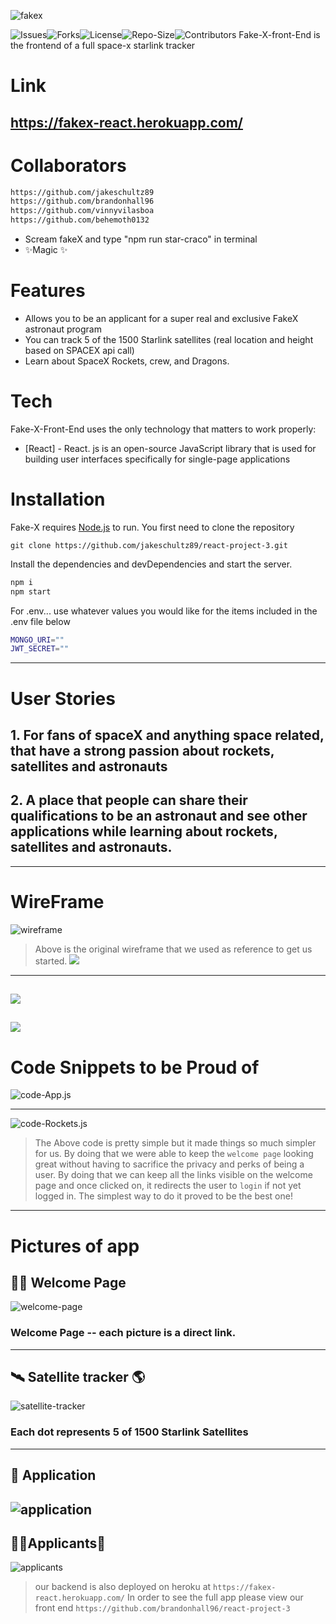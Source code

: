 ![fakex](https://imgur.com/dD1ukPU.png)
<!-- ![react-logo](https://upload.wikimedia.org/wikipedia/commons/thumb/a/a7/React-icon.svg/1280px-React-icon.svg.png) -->
<!-- ![](https://i.imgur.com/ikboIVi.png) -->
![Issues](https://img.shields.io/github/issues/brandonhall96/react-project-3)![Forks](https://img.shields.io/github/forks/brandonhall96/react-project-3)![License](https://img.shields.io/github/stars/brandonhall96/react-project-3)![Repo-Size](	https://img.shields.io/github/license/brandonhall96/react-project-3)![Contributors](https://img.shields.io/github/contributors/brandonhall96/Project-3-Backend)
Fake-X-front-End is the frontend of a full space-x starlink tracker 
# Link
## https://fakex-react.herokuapp.com/
# Collaborators
 ```sh
 https://github.com/jakeschultz89
 https://github.com/brandonhall96
 https://github.com/vinnyvilasboa
 https://github.com/behemoth0132
 ```
- Scream fakeX and type "npm run star-craco" in terminal
- ✨Magic ✨

# Features
- Allows you to be an applicant for a super real and exclusive FakeX astronaut program
- You can track 5 of the 1500 Starlink satellites (real location and height based on SPACEX api call)
- Learn about SpaceX Rockets, crew, and Dragons.
# Tech
Fake-X-Front-End uses the only technology that matters to work properly:
- [React] - React. js is an open-source JavaScript library that is used for building user interfaces specifically for single-page applications

# Installation
Fake-X requires [Node.js](https://nodejs.org/) to run.
You first need to clone the repository
```
git clone https://github.com/jakeschultz89/react-project-3.git
```
Install the dependencies and devDependencies and start the server.
```sh
npm i
npm start
```
For .env... use whatever values you would like for the items included in the .env file below
```sh
MONGO_URI=""
JWT_SECRET=""
```
---
# User Stories 
## 1. For fans of spaceX and anything space related, that have a strong passion about rockets, satellites and astronauts
## 2. A place that people can share their qualifications to be an astronaut and see other applications while learning about rockets, satellites and astronauts. 
---
# WireFrame
![wireframe](https://imgur.com/9GN3TXS.png)
> Above is the original wireframe that we used as reference to get us started.
![](https://imgur.com/0QxxiZf.png)
---
![](https://imgur.com/P1SfUlC.png)
---
![](https://imgur.com/o7at6k3.png)
---
# Code Snippets to be Proud of 
![code-App.js](https://imgur.com/IpXH2Xl.png)

--- 

![code-Rockets.js](https://imgur.com/lyqMOj4.png)
> The Above code is pretty simple but it made things so much simpler for us. By doing that we were able to keep the ```welcome page``` looking great without having to sacrifice the privacy and perks of being a user. By doing that we can keep all the links visible on the welcome page and once clicked on, it redirects the user to ```login``` if not yet logged in. The simplest way to do it proved to be the best one!
---
# Pictures of app
## 🙋‍♂️ Welcome Page 
![welcome-page](https://imgur.com/SPfidIF.png)
### Welcome Page -- each picture is a direct link.
---
## 🛰 Satellite tracker 🌎
![satellite-tracker](https://imgur.com/bcegtlt.png)
### Each dot represents 5 of 1500 Starlink Satellites 
---
## 📝 Application
![application](https://imgur.com/5DX0M1A.png)
---
## 🧑‍🚀Applicants🚀
![applicants](https://imgur.com/Dt6M6Yp.png)
> our backend is also deployed on heroku at ```https://fakex-react.herokuapp.com/```
> In order to see the full app please view our front end ```https://github.com/brandonhall96/react-project-3```
